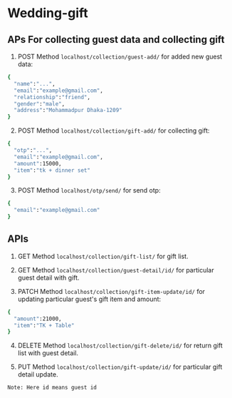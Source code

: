 # Wedding-gift

## APs For collecting guest data and collecting gift
1. POST Method `localhost/collection/guest-add/` for added new guest data:
```bash
{
  "name":"...",
  "email":"example@gmail.com",
  "relationship":"friend",
  "gender":"male",
  "address":"Mohammadpur Dhaka-1209"
}
```
2. POST Method `localhost/collection/gift-add/` for collecting gift:
```bash
{
  "otp":"...",
  "email":"example@gmail.com",
  "amount":15000,
  "item":"tk + dinner set"
}
```
3. POST Method `localhost/otp/send/` for send otp:
```bash
{
  "email":"example@gmail.com"
}
```


## APIs

1. GET Method `localhost/collection/gift-list/` for gift list.

2. GET Method `localhost/collection/guest-detail/id/` for particular guest detail with gift.

3. PATCH Method `localhost/collection/gift-item-update/id/` for updating particular guest's gift item and amount:

```bash
{
  "amount":21000,
  "item":"TK + Table"
}
```

4. DELETE Method `localhost/collection/gift-delete/id/` for return gift list with guest detail.

5. PUT Method `localhost/collection/gift-update/id/` for particular gift detail update.

`Note: Here id means guest id`

